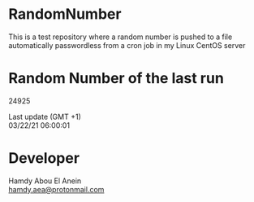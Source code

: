 # RandomNumber    
This is a test repository where a random number is pushed to a file automatically passwordless from a cron job in my Linux CentOS server    
# Random Number of the last run   
24925
      
Last update (GMT +1)    
03/22/21 06:00:01
# Developer    
Hamdy Abou El Anein   
hamdy.aea@protonmail.com
